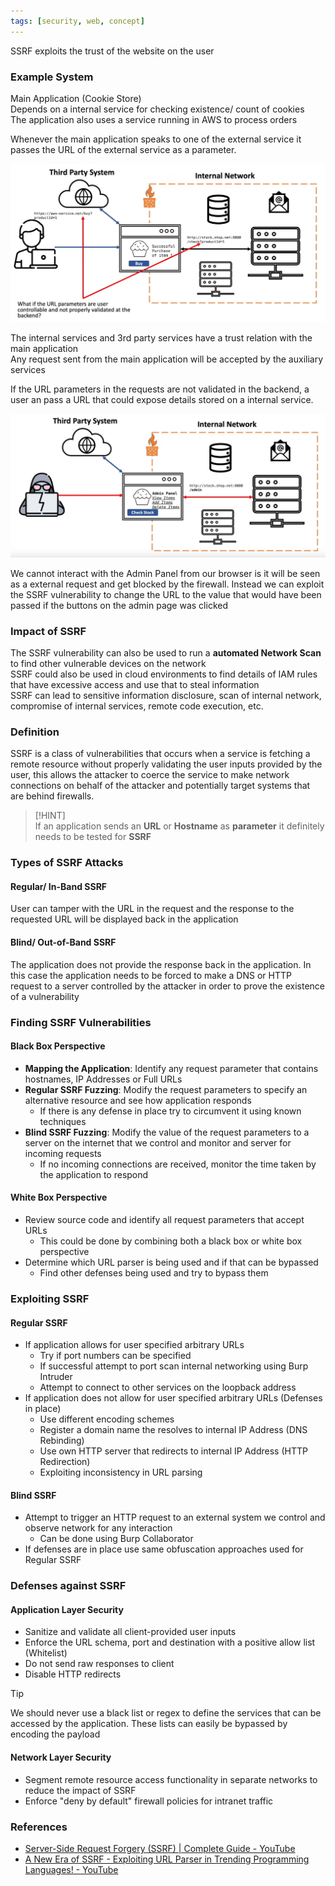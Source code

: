 ```yaml
---
tags: [security, web, concept]
---
```

SSRF exploits the trust of the website on the user
### Example System

Main Application (Cookie Store)  
Depends on a internal service for checking existence/ count of cookies  
The application also uses a service running in AWS to process orders  

Whenever the main application speaks to one of the external service it passes the URL of the external service as a parameter.

![Cause of SSRF Vulnerability](../../images/ssrf-cause.png)

The internal services and 3rd party services have a trust relation with the main application  
Any request sent from the main application will be accepted by the auxiliary services

If the URL parameters in the requests are not validated in the backend, a user an pass a URL that could expose details stored on a internal service.

![Exploiting an SSRF Vulnerability](../../images/ssrf-attack.png)

We cannot interact with the Admin Panel from our browser is it will be seen as a external request and get blocked by the firewall. Instead we can exploit the SSRF vulnerability to change the URL to the value that would have been passed if the buttons on the admin page was clicked

### Impact of SSRF

The SSRF vulnerability can also be used to run a **automated Network Scan** to find other vulnerable devices on the network  
SSRF could also be used in cloud environments to find details of IAM rules that have excessive access and use that to steal information  
SSRF can lead to sensitive information disclosure, scan of internal network, compromise of internal services, remote code execution, etc.

### Definition

SSRF is a class of vulnerabilities that occurs when a service is fetching a remote resource without properly validating the user inputs provided by the user, this allows the attacker to coerce the service to make network connections on behalf of the attacker and potentially target systems that are behind firewalls. 

> [!HINT]  
> If an application sends an **URL** or **Hostname** as **parameter** it definitely needs to be tested for **SSRF**

### Types of SSRF Attacks

#### Regular/ In-Band SSRF
User can tamper with the URL in the request and the response to the requested URL will be displayed back in the application

#### Blind/ Out-of-Band SSRF
The application does not provide the response back in the application. In this case the application needs to be forced to make a DNS or HTTP request to a server controlled by the attacker in order to prove the existence of a vulnerability

### Finding SSRF Vulnerabilities

#### Black Box Perspective

- **Mapping the Application**: Identify any request parameter that contains hostnames, IP Addresses or Full URLs
- **Regular SSRF Fuzzing**: Modify the request parameters to specify an alternative resource and see how application responds
	- If there is any defense in place try to circumvent it using known techniques
- **Blind SSRF Fuzzing**: Modify the value of the request parameters to a server on the internet that we control and monitor and server for incoming requests
	- If no incoming connections are received, monitor the time taken by the application to respond

#### White Box Perspective

- Review source code and identify all request parameters that accept URLs
	- This could be done by combining both a black box or white box perspective
- Determine which URL parser is being used and if that can be bypassed
	- Find other defenses being used and try to bypass them

### Exploiting SSRF

#### Regular SSRF

- If application allows for user specified arbitrary URLs
	- Try if port numbers can be specified
	- If successful attempt to port scan internal networking using Burp Intruder
	- Attempt to connect to other services on the loopback address
- If application does not allow for user specified arbitrary URLs (Defenses in place)
	- Use different encoding schemes
	- Register a domain name the resolves to internal IP Address (DNS Rebinding)
	- Use own HTTP server that redirects to internal IP Address (HTTP Redirection)
	- Exploiting inconsistency in URL parsing

#### Blind SSRF

- Attempt to trigger an HTTP request to an external system we control and observe network for any interaction
	- Can be done using Burp Collaborator
- If defenses are in place use same obfuscation approaches used for Regular SSRF

### Defenses against SSRF

#### Application Layer Security

- Sanitize and validate all client-provided user inputs
- Enforce the URL schema, port and destination with a positive allow list (Whitelist)
- Do not send raw responses to client
- Disable HTTP redirects

> [!TIP]
> We should never use a black list or regex to define the services that can be accessed by the application. These lists can easily be bypassed by encoding the payload


#### Network Layer Security

- Segment remote resource access functionality in separate networks to reduce the impact of SSRF
- Enforce "deny by default" firewall policies for intranet traffic

### References

- [Server-Side Request Forgery (SSRF) | Complete Guide - YouTube](https://www.youtube.com/watch?v=ih5R_c16bKc&t=914s)
- [A New Era of SSRF - Exploiting URL Parser in Trending Programming Languages! - YouTube](https://www.youtube.com/watch?v=voTHFdL9S2k)

